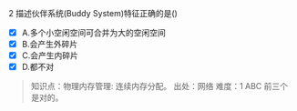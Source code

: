 2
描述伙伴系统(Buddy System)特征正确的是()
- [x] A.多个小空闲空间可合并为大的空闲空间
- [x] B.会产生外碎片
- [x] C.会产生内碎片
- [x] D.都不对

> 知识点：物理内存管理: 连续内存分配。
> 出处：网络
> 难度：1
> ABC 前三个是对的。
